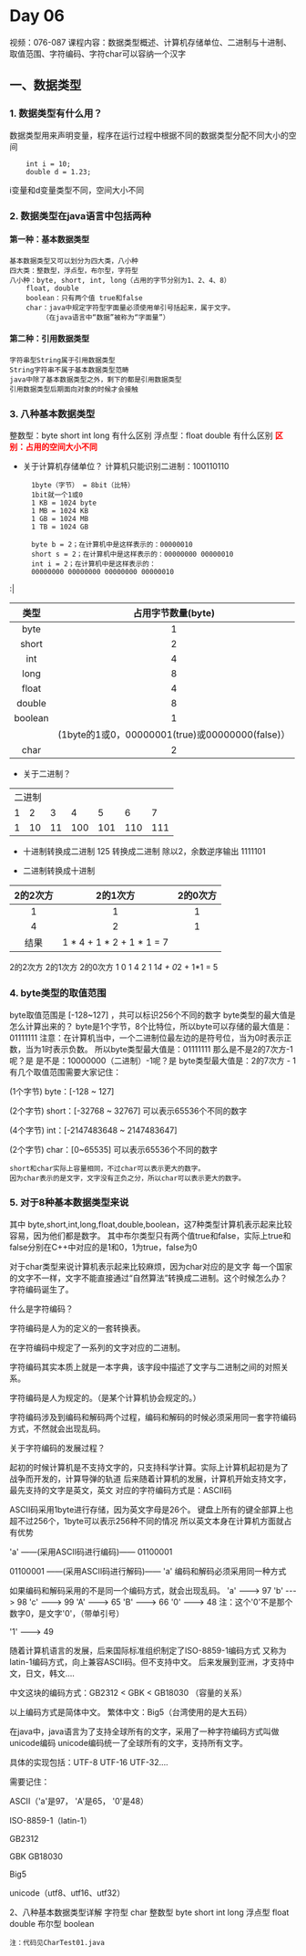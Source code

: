 # Day 06
视频：076-087
课程内容：数据类型概述、计算机存储单位、二进制与十进制、取值范围、字符编码、字符char可以容纳一个汉字

## 一、数据类型

### 1. 数据类型有什么用？
数据类型用来声明变量，程序在运行过程中根据不同的数据类型分配不同大小的空间

        int i = 10; 
        double d = 1.23;

i变量和d变量类型不同，空间大小不同

### 2. 数据类型在java语言中包括两种
#### 第一种：基本数据类型

    基本数据类型又可以划分为四大类，八小种
    四大类：整数型，浮点型，布尔型，字符型
    八小种：byte, short, int, long（占用的字节分别为1、2、4、8）
        float, double
        boolean：只有两个值 true和false
        char：java中规定字符型字面量必须使用单引号括起来，属于文字。
            （在java语言中“数据”被称为“字面量”）

#### 第二种：引用数据类型

    字符串型String属于引用数据类型
    String字符串不属于基本数据类型范畴
    java中除了基本数据类型之外，剩下的都是引用数据类型
    引用数据类型后期面向对象的时候才会接触


### 3. 八种基本数据类型

整数型：byte short int long 有什么区别
浮点型：float double 有什么区别
**<font color=RED>区别：占用的空间大小不同</font>**

* 关于计算机存储单位？
计算机只能识别二进制：100110110

        1byte（字节） = 8bit（比特）
        1bit就一个1或0
        1 KB = 1024 byte
        1 MB = 1024 KB
        1 GB = 1024 MB
        1 TB = 1024 GB

        byte b = 2；在计算机中是这样表示的：00000010
        short s = 2；在计算机中是这样表示的：00000000 00000010
        int i = 2；在计算机中是这样表示的：
        00000000 00000000 00000000 00000010

:|

|类型|占用字节数量(byte)|
|:--:|:-:|
|byte|1|
|short|				2|
|int|				4|
|long|				8|
|float|				4|
|double|            8|
|boolean|			1|
||(1byte的1或0，00000001(true)或00000000(false)）|
|char|				2|

* 关于二进制？

<table>
    <tr>
        <td colspan="7">二进制</td>    
    </tr>
     <tr>
        <td>1</td> 
        <td>2</td>
        <td>3</td>
        <td>4</td>
        <td>5</td>
        <td>6</td>
        <td>7</td>
   </tr>
    <tr>
        <td>1</td> 
        <td>10</td>
        <td>11</td>
        <td>100</td>
        <td>101</td>
        <td>110</td>
        <td>111</td>   
    </tr>
</table>


* 十进制转换成二进制
125 转换成二进制
除以2，余数逆序输出 1111101

* 二进制转换成十进制
  
|2的2次方 |2的1次方 |2的0次方 |
|:-:|:-:|:-:|
|1	|1	|1 |
|4	|2	|1 |
|结果|1 * 4 + 1 * 2 + 1 * 1 = 7|

2的2次方   2的1次方 2的0次方
		1				0			1
		4				2			1
		1*4 + 0*2 + 1*1 = 5


### 4. byte类型的取值范围

byte取值范围是 [-128~127] ，共可以标识256个不同的数字
byte类型的最大值是怎么计算出来的？
byte是1个字节，8个比特位，所以byte可以存储的最大值是：01111111
注意：在计算机当中，一个二进制位最左边的是符号位，当为0时表示正数，当为1时表示负数。
所以byte类型最大值是：01111111
那么是不是2的7次方-1呢？是
是不是：10000000（二进制）-1呢？是
byte类型最大值是：2的7次方 - 1
有几个取值范围需要大家记住：

(1个字节) byte：[-128 ~ 127]

(2个字节) short：[-32768 ~ 32767] 可以表示65536个不同的数字

(4个字节) int：[-2147483648 ~ 2147483647]

(2个字节) char：[0~65535]  可以表示65536个不同的数字


	short和char实际上容量相同，不过char可以表示更大的数字。
	因为char表示的是文字，文字没有正负之分，所以char可以表示更大的数字。

### 5. 对于8种基本数据类型来说

其中 byte,short,int,long,float,double,boolean，这7种类型计算机表示起来比较容易，因为他们都是数字。
其中布尔类型只有两个值true和false，实际上true和false分别在C++中对应的是1和0，1为true，false为0


对于char类型来说计算机表示起来比较麻烦，因为char对应的是文字
每一个国家的文字不一样，文字不能直接通过“自然算法”转换成二进制。这个时候怎么办？
字符编码诞生了。

		

什么是字符编码？

字符编码是人为的定义的一套转换表。

在字符编码中规定了一系列的文字对应的二进制。

字符编码其实本质上就是一本字典，该字段中描述了文字与二进制之间的对照关系。

字符编码是人为规定的。（是某个计算机协会规定的。）

字符编码涉及到编码和解码两个过程，编码和解码的时候必须采用同一套字符编码
方式，不然就会出现乱码。

关于字符编码的发展过程？

起初的时候计算机是不支持文字的，只支持科学计算。实际上计算机起初是为了
战争而开发的，计算导弹的轨道
后来随着计算机的发展，计算机开始支持文字，最先支持的文字是英文，英文
对应的字符编码方式是：ASCII码


ASCII码采用1byte进行存储，因为英文字母是26个。
键盘上所有的键全部算上也超不过256个，1byte可以表示256种不同的情况
所以英文本身在计算机方面就占有优势

'a' ——(采用ASCII码进行编码)—— 01100001

01100001 ——(采用ASCII码进行解码)—— 'a'
编码和解码必须采用同一种方式


如果编码和解码采用的不是同一个编码方式，就会出现乱码。
'a' ---> 97
'b' ---> 98
'c' ---> 99
'A' ---> 65
'B' ---> 66
'0' ---> 48  注：这个'0'不是那个数字0，是文字'0'，（带单引号）

'1' ---> 49

			

随着计算机语言的发展，后来国际标准组织制定了ISO-8859-1编码方式
又称为latin-1编码方式，向上兼容ASCII码。但不支持中文。
后来发展到亚洲，才支持中文，日文，韩文....

中文这块的编码方式：GB2312 < GBK < GB18030 （容量的关系）

以上编码方式是简体中文。
繁体中文：Big5（台湾使用的是大五码）

在java中，java语言为了支持全球所有的文字，采用了一种字符编码方式叫做unicode编码
unicode编码统一了全球所有的文字，支持所有文字。

具体的实现包括：UTF-8 UTF-16 UTF-32....


需要记住：

ASCII（'a'是97， 'A'是65， '0'是48）

ISO-8859-1（latin-1）

GB2312

GBK
GB18030

Big5

unicode（utf8、utf16、utf32）


2、八种基本数据类型详解
	字符型 char
	整数型 byte short int long
	浮点型 float double
	布尔型 boolean

    注：代码见CharTest01.java
    